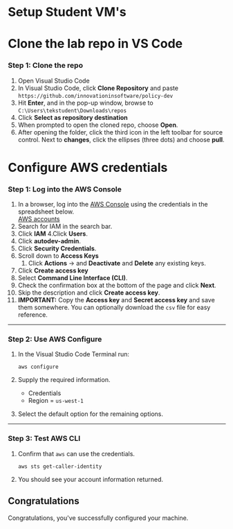 # Setup Student VM's

# Clone the lab repo in VS Code

### Step 1: Clone the repo

1. Open Visual Studio Code
2. In Visual Studio Code, click **Clone Repository** and paste `https://github.com/innovationinsoftware/policy-dev`
3. Hit **Enter**, and in the pop-up window, browse to `C:\Users\tekstudent\Downloads\repos`
4. Click **Select as repository destination**
5. When prompted to open the cloned repo, choose **Open**.
6. After opening the folder, click the third icon in the left toolbar for source control. Next to **changes**, click the ellipses (three dots) and choose **pull**.

# Configure AWS credentials

### **Step 1: Log into the AWS Console**

1. In a browser, log into the [AWS Console](https://console.aws.amazon.com/) using the credentials in the spreadsheet below.   
[AWS accounts](https://docs.google.com/spreadsheets/d/18BfLnLeWcqQdujzK9TJdhEzRXunk20yRhPEwwAhMLj4/edit?usp=sharing)
2. Search for IAM in the search bar.
3. Click **IAM**
4.Click **Users**.
5. Click **autodev-admin**.
6. Click **Security Credentials**.
7. Scroll down to **Access Keys**
   1. Click **Actions** -> and **Deactivate** and **Delete** any existing keys.
8. Click **Create access key**
9. Select **Command Line Interface (CLI)**. 
10. Check the confirmation box at the bottom of the page and click **Next**.
11. Skip the description and click **Create access key**.
12. **IMPORTANT:** Copy the **Access key** and **Secret access key** and save them somewhere. You can optionally download the `csv` file for easy reference. 

---

### **Step 2: Use AWS Configure**

1. In the Visual Studio Code Terminal run: 

   ```
   aws configure
   ```

2. Supply the required information.
   * Credentials 
   * Region = `us-west-1`
3. Select the default option for the remaining options.

---

### **Step 3: Test AWS CLI**

1. Confirm that `aws` can use the credentials.

   ```
   aws sts get-caller-identity
   ```

2. You should see your account information returned.



## Congratulations

Congratulations, you've successfully configured your machine.
